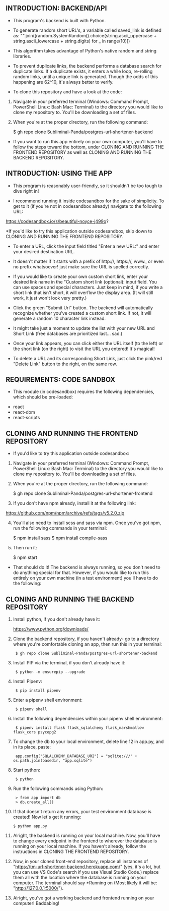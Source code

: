 
INTRODUCTION: BACKEND/API
------------

* This program's backend is built with Python.

* To generate random short URL's, a variable called saved_link is defined as: "".join([random.SystemRandom().choice(string.ascii_uppercase + string.ascii_lowercase + string.digits) for _ in range(10)])

- This algorithm takes advantage of Python's native random and string libraries.

* To prevent duplicate links, the backend performs a database search for duplicate links. If a duplicate exists, it enters a while loop, re-rolling random links, until a unique link is generated. Though the odds of this happening are 62^10, it's always better to verify.

* To clone this repository and have a look at the code:

 1. Navigate in your preferred terminal (Windows: Command Prompt, PowerShell Linux: Bash Mac: Terminal) to the directory you would like to clone my repository to. You'll be downloading a set of files.

 2. When you're at the proper directory, run the following command:

      $ gh repo clone Subliminal-Panda/postgres-url-shortener-backend

* If you want to run this app entirely on your own computer, you'll have to follow the steps toward the bottom, under CLONING AND RUNNING THE FRONTEND REPOSITORY as well as CLONING AND RUNNING THE BACKEND REPOSITORY.

INTRODUCTION: USING THE APP
------------

* This program is reasonably user-friendly, so it shouldn't be too tough to dive right in!

* I recommend running it inside codesandbox for the sake of simplicity. To get to it (if you're not in codesandbox already) navigate to the following URL:

https://codesandbox.io/s/beautiful-noyce-j499o?

*If you'd like to try this application outside codesandbox, skip down to CLONING AND RUNNING THE FRONTEND REPOSITORY.

* To enter a URL, click the input field titled "Enter a new URL:" and enter your desired destination URL.

* It doesn't matter if it starts with a prefix of http://, https://, www., or even no prefix whatsoever! just make sure the URL is spelled correctly.

* If you would like to create your own custom short link, enter your desired link name in the "Custom short link (optional): input field. You can use spaces and special characters. Just keep in mind, if you write a short link that isn't short, it will overflow the display area. (It will still work, it just won't look very pretty.)

* Click the green "Submit Url" button. The backend will automatically recognize whether you've created a custom short link. If not, it will generate a random 10 character link instead.

* It might take just a moment to update the list with your new URL and Short Link (free databases are prioritized last... sad.)

* Once your link appears, you can click either the URL itself (to the left) or the short link (on the right) to visit the URL you entered! It's magical!

* To delete a URL and its corresponding Short Link, just click the pink/red "Delete Link" button to the right, on the same row.

REQUIREMENTS: CODE SANDBOX
------------

* This module (in codesandbox) requires the following dependencies, which should be pre-loaded:

 - react
 - react-dom
 - react-scripts

CLONING AND RUNNING THE FRONTEND REPOSITORY
------------

* If you'd like to try this application outside codesandbox:

 1. Navigate in your preferred terminal (Windows: Command Prompt, PowerShell Linux: Bash Mac: Terminal) to the directory you would like to clone my repository to. You'll be downloading a set of files.

 2. When you're at the proper directory, run the following command:

      $ gh repo clone Subliminal-Panda/postgres-url-shortener-frontend

 3. If you don't have npm already, install it at the following link:

 https://github.com/npm/npm/archive/refs/tags/v5.2.0.zip

 4. You'll also need to install scss and sass via npm. Once you've got npm, run the following commands in your terminal:

      $ npm install sass
      $ npm install compile-sass

 5. Then run it:

      $ npm start

*  That should do it! The backend is always running, so you don't need to do anything special for that. However, if you would like to run this entirely on your own machine (in a test environment) you'll have to do the following:

CLONING AND RUNNING THE BACKEND REPOSITORY
------------

  1. Install python, if you don't already have it:

      https://www.python.org/downloads/

  2. Clone the backend repository, if you haven't already- go to a directory where you're comfortable cloning an app, then run this in your terminal:

          $ gh repo clone Subliminal-Panda/postgres-url-shortener-backend

  3. Install PIP via the terminal, if you don't already have it:

          $ python -m ensurepip --upgrade

  4. Install Pipenv:

          $ pip install pipenv

  5. Enter a pipenv shell environment:

          $ pipenv shell

  6. Install the following dependencies within your pipenv shell environment:

          $ pipenv install flask flask_sqlalchemy flask_marshmallow flask_cors psycopg2

  7. To change the db to your local environment, delete line 12 in app.py, and in its place, paste:

          app.config["SQLALCHEMY_DATABASE_URI"] = "sqlite:///" + os.path.join(basedir, "app.sqlite")

  8. Start python:

          $ python

  9. Run the following commands using Python:

          > from app import db
          > db.create_all()

  10. If that doesn't return any errors, your test environment database is created! Now let's get it running:

          $ python app.py

  11. Alright, the backend is running on your local machine. Now, you'll have to change every endpoint in the frontend to wherever the database is running on your local machine. If you haven't already, follow the instructions in CLONING THE FRONTEND REPOSITORY.

  12. Now, in your cloned front-end repository, replace all instances of "https://tm-url-shortener-backend.herokuapp.com/" (yes, it's a lot, but you can use VS Code's search if you use Visual Studio Code.) replace them all with the location where the database is running on your computer. The terminal should say *Running on (Most likely it will be: "http://127.0.0.1:5000/").

  13. Alright, you've got a working backend and frontend running on your computer! Baddabing!
